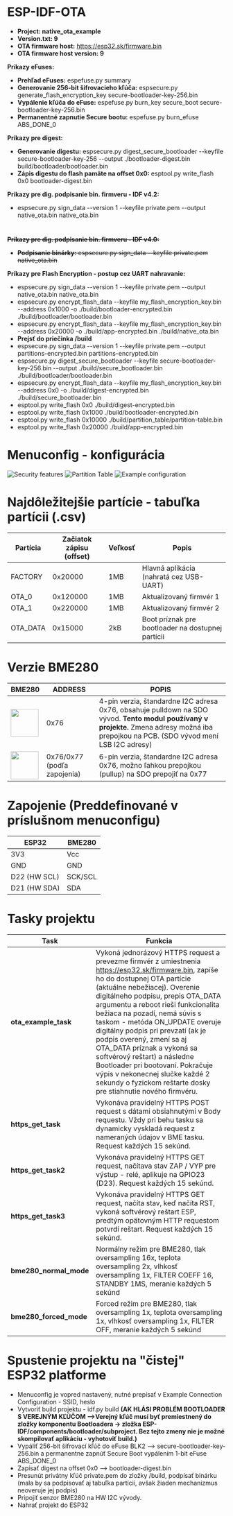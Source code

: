 # ESP-IDF-OTA 
* **Project: native_ota_example**
* **Version.txt: 9**
* **OTA firmware host:** https://esp32.sk/firmware.bin
* **OTA firmware host version: 9**

**Príkazy eFuses:**
* **Prehľad eFuses:** espefuse.py summary
* **Generovanie 256-bit šifrovacieho kľúča:** espsecure.py generate_flash_encryption_key secure-bootloader-key-256.bin
* **Vypálenie kľúča do eFuse:** espefuse.py burn_key secure_boot secure-bootloader-key-256.bin
* **Permanentné zapnutie Secure bootu:** espefuse.py burn_efuse ABS_DONE_0

**Príkazy pre digest:**
* **Generovanie digestu:** espsecure.py digest_secure_bootloader --keyfile secure-bootloader-key-256 --output ./bootloader-digest.bin build/bootloader/bootloader.bin
* **Zápis digestu do flash pamäte na offset 0x0:** esptool.py write_flash 0x0 bootloader-digest.bin


**Príkazy pre dig. podpisanie bin. firmveru - IDF v4.2:**
* espsecure.py sign_data --version 1 --keyfile private.pem --output native_ota.bin native_ota.bin
#
~~**Príkazy pre dig. podpisanie bin. firmveru - IDF v4.0:**~~
* ~~**Podpisanie binárky:** espsecure.py sign_data --keyfile private.pem native_ota.bin~~

**Príkazy pre Flash Encryption - postup cez UART nahravanie:**
* espsecure.py sign_data --version 1 --keyfile private.pem --output native_ota.bin native_ota.bin
* espsecure.py encrypt_flash_data --keyfile my_flash_encryption_key.bin --address 0x1000 -o ./build/bootloader-encrypted.bin ./build/bootloader/bootloader.bin
* espsecure.py encrypt_flash_data --keyfile my_flash_encryption_key.bin --address 0x20000 -o ./build/app-encrypted.bin ./build/native_ota.bin
* **Prejsť do priečinka /build**
* espsecure.py sign_data --version 1 --keyfile private.pem --output partitions-encrypted.bin partitions-encrypted.bin
* espsecure.py digest_secure_bootloader --keyfile secure-bootloader-key-256.bin --output ./build/secure_bootloader.bin ./build/bootloader/bootloader.bin
* espsecure.py encrypt_flash_data --keyfile my_flash_encryption_key.bin --address 0x0 -o ./build/digest-encrypted.bin ./build/secure_bootloader.bin
* esptool.py write_flash 0x0 ./build/digest-encrypted.bin
* esptool.py write_flash 0x1000 ./build/bootloader-encrypted.bin
* esptool.py write_flash 0x10000 ./build/partition_table/partition-table.bin
* esptool.py write_flash 0x20000 ./build/app-encrypted.bin

# Menuconfig - konfigurácia
![Security features](https://i.imgur.com/tQZJ5ZS.png)
![Partition Table](https://i.imgur.com/6jPF817.png)
![Example configuration](https://i.imgur.com/VdNexRi.png)
# Najdôležitejšie partície - tabuľka partícii (.csv)
|Partícia|Začiatok zápisu (offset)|Veľkosť|Popis|
|-------------|-------------|-------------|-------------|
|FACTORY|0x20000|1MB|Hlavná aplikácia (nahratá cez USB-UART)|
|OTA_0|0x120000|1MB|Aktualizovaný firmvér 1|
|OTA_1|0x220000|1MB|Aktualizovaný firmvér 2|
|OTA_DATA|0x15000|2kB|Boot príznak pre bootloader na dostupnej partícii|


# Verzie BME280
|BME280|ADDRESS|POPIS|
|-------------|-------------|-------------|
|<img src="https://i.imgur.com/n35LHkM.png" width="64" height="64">|0x76|4-pin verzia, štandardne I2C adresa 0x76, obsahuje pulldown na SDO vývod. **Tento modul používaný v projekte.** Zmena adresy možná iba prepojkou na PCB. (SDO vývod mení LSB I2C adresy)|
|<img src="https://i.imgur.com/TgIF8H6.png" width="64" height="64">|0x76/0x77 (podľa zapojenia)|6-pin verzia, štandardne I2C adresa 0x76, možno ľahkou prepojkou (pullup) na SDO prepojiť na 0x77|

# Zapojenie (Preddefinované v príslušnom menuconfigu)
|ESP32|BME280|
|-------------|-------------|
|3V3|Vcc|
|GND|GND|
|D22 (HW SCL)|SCK/SCL|
|D21 (HW SDA)|SDA|

# Tasky projektu
|Task|Funkcia|
|-------------|-------------|
|**ota_example_task**|Vykoná jednorázový HTTPS request a prevezme firmvér z umiestnenia https://esp32.sk/firmware.bin, zapíše ho do dostupnej OTA partície (aktuálne nebežiacej). Overenie digitálneho podpisu, prepis OTA_DATA argumentu a reboot rieši funkcionalita bežiaca na pozadí, nemá súvis s taskom - metóda ON_UPDATE overuje digitálny podpis pri prevzatí (ak je podpis overený, zmení sa aj OTA_DATA príznak a vykoná sa softvérový reštart) a následne Bootloader pri bootovaní. Pokračuje výpis v nekonecnej slučke každé 2 sekundy o fyzickom reštarte dosky pre stiahnutie nového firmvéru.|
|**https_get_task**|Vykonáva pravidelný HTTPS POST request s dátami obsiahnutými v Body requestu. Vždy pri behu tasku sa dynamicky vyskladá request z nameraných údajov v BME tasku. Request každých 15 sekúnd.|
|**https_get_task2**|Vykonáva pravidelný HTTPS GET request, načítava stav ZAP / VYP pre výstup - relé, aplikuje na GPIO23 (D23). Request každých 15 sekúnd.|
|**https_get_task3**|Vykonáva pravidelný HTTPS GET request, načíta stav, keď načíta RST, vykoná softvérový reštart ESP, predtým opätovným HTTP requestom potvrdí reštart. Request každých 15 sekúnd.|
|**bme280_normal_mode**|Normálny režim pre BME280, tlak oversampling 16x, teplota oversampling 2x, vlhkosť oversampling 1x, FILTER COEFF 16, STANDBY 1MS, meranie každých 5 sekúnd |
|**bme280_forced_mode**|Forced režim pre BME280, tlak oversampling 1x, teplota oversampling 1x, vlhkosť oversampling 1x, FILTER OFF, meranie každých 5 sekúnd |

# Spustenie projektu na "čistej" ESP32 platforme
* Menuconfig je vopred nastavený, nutné prepísať v Example Connection Configuration - SSID, heslo
* Vytvoriť build projektu - idf.py build **(AK HLÁSI PROBLÉM BOOTLOADER S VEREJNÝM KĽÚČOM -->Verejný kľúč musí byť premiestnený do zložky komponentu Bootloadera → zložka ESP-IDF/components/bootloader/subproject. Bez tejto zmeny nie je možné skompilovať aplikáciu - vyhotoviť build.)**
* Vypáliť 256-bit šifrovací kľúč do eFuse BLK2 --> secure-bootloader-key-256.bin a permanentne zapnúť Secure Boot vypálením 1-bit eFuse ABS_DONE_0
* Zapísať digest na offset 0x0 --> bootloader-digest.bin
* Presunút privátny kľúč private.pem do zložky /build, podpísať binárku (mala by sa podpisovať aj tabuľka partícii, avšak žiaden mechanizmus neoveruje jej podpis)
* Pripojiť senzor BME280 na HW I2C vývody. 
* Nahrať projekt do ESP32
